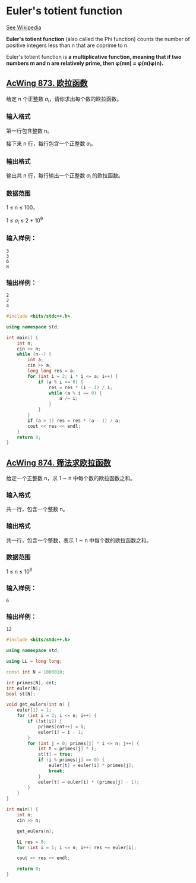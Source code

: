 # Euler's totient function

[See Wikipedia](Euler's%20totient%20function.md)

**Euler's totient function** (also called the Phi function) counts the number of positive integers less than n that are coprime to n.

Euler's totient function is **a multiplicative function, meaning that if two numbers m and n are relatively prime, then φ(mn) = φ(m)φ(n).**

## [AcWing **873. 欧拉函数**](https://www.acwing.com/problem/content/description/875/)

给定 n 个正整数 $a_i$，请你求出每个数的欧拉函数。

### **输入格式**

第一行包含整数 n。

接下来 n 行，每行包含一个正整数 $a_i$。

### **输出格式**

输出共 n 行，每行输出一个正整数 $a_i$ 的欧拉函数。

### **数据范围**

1 ≤ n ≤ 100，

1 ≤ $a_i$ ≤ 2 * $10^9$

### **输入样例：**

```
3
3
6
8
```

### **输出样例：**

```
2
2
4
```

```cpp
#include <bits/stdc++.h>

using namespace std;

int main() {
    int n;
    cin >> n;
    while (n--) {
        int a;
        cin >> a;
        long long res = a;
        for (int i = 2; i * i <= a; i++) {
            if (a % i == 0) {
                res = res * (i - 1) / i;
                while (a % i == 0) {
                    a /= i;
                }
            }
        }
        if (a > 1) res = res * (a - 1) / a;
        cout << res << endl;
    }
    return 0;
}
```

## [AcWing **874. 筛法求欧拉函数**](https://www.acwing.com/problem/content/876/)

给定一个正整数 n，求 1 ∼ n 中每个数的欧拉函数之和。

### **输入格式**

共一行，包含一个整数 n。

### **输出格式**

共一行，包含一个整数，表示 1 ∼ n 中每个数的欧拉函数之和。

### **数据范围**

1 ≤ n ≤ $10^6$

### **输入样例：**

```
6
```

### **输出样例：**

```
12
```

```cpp
#include <bits/stdc++.h>

using namespace std;

using LL = long long;

const int N = 1000010;

int primes[N], cnt;
int euler[N];
bool st[N];

void get_eulers(int n) {
    euler[1] = 1;
    for (int i = 2; i <= n; i++) {
        if (!st[i]) {
            primes[cnt++] = i;
            euler[i] = i - 1;
        }
        for (int j = 0; primes[j] * i <= n; j++) {
            int t = primes[j] * i;
            st[t] = true;
            if (i % primes[j] == 0) {
                euler[t] = euler[i] * primes[j];
                break;
            }
            euler[t] = euler[i] * (primes[j] - 1);
        }
    }
}

int main() {
    int n;
    cin >> n;

    get_eulers(n);

    LL res = 0;
    for (int i = 1; i <= n; i++) res += euler[i];

    cout << res << endl;

    return 0;
}
```